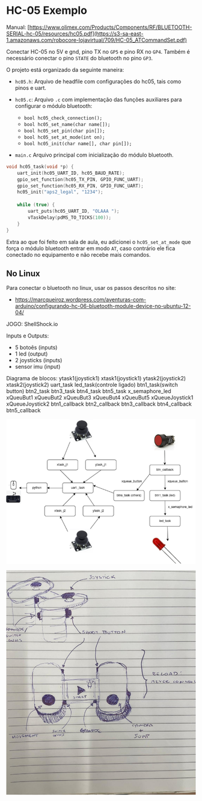 # HC-05 Exemplo

Manual: [https://www.olimex.com/Products/Components/RF/BLUETOOTH-SERIAL-hc-05/resources/hc05.pdf](https://s3-sa-east-1.amazonaws.com/robocore-lojavirtual/709/HC-05_ATCommandSet.pdf)

Conectar HC-05 no 5V e gnd, pino TX no `GP5` e pino RX no `GP4`. Também é necessário conectar o pino `STATE` do bluetooth no pino `GP3`.

O projeto está organizado da seguinte maneira:

- `hc05.h`: Arquivo de headfile com configurações do hc05, tais como pinos e uart.
- `hc05.c`: Arquivo `.c` com implementação das funções auxiliares para configurar o módulo bluetooth:
    - `bool hc05_check_connection();`
    - `bool hc05_set_name(char name[]);`
    - `bool hc05_set_pin(char pin[]);`
    - `bool hc05_set_at_mode(int on);`
    - `bool hc05_init(char name[], char pin[]);`

- `main.c` Arquivo principal com inicialização do módulo bluetooth.

```c
void hc05_task(void *p) {
    uart_init(hc05_UART_ID, hc05_BAUD_RATE);
    gpio_set_function(hc05_TX_PIN, GPIO_FUNC_UART);
    gpio_set_function(hc05_RX_PIN, GPIO_FUNC_UART);
    hc05_init("aps2_legal", "1234");

    while (true) {
        uart_puts(hc05_UART_ID, "OLAAA ");
        vTaskDelay(pdMS_TO_TICKS(100));
    }
}
```

Extra ao que foi feito em sala de aula, eu adicionei o `hc05_set_at_mode` que força o módulo bluetooth entrar em modo `AT`, caso contrário ele fica 
conectado no equipamento e não recebe mais comandos.

## No Linux

Para conectar o bluetooth no linux, usar os passos descritos no site:

- https://marcqueiroz.wordpress.com/aventuras-com-arduino/configurando-hc-06-bluetooth-module-device-no-ubuntu-12-04/

JOGO:
ShellShock.io

Inputs e Outputs:
- 5 botoẽs (inputs)
- 1 led (output)
- 2 joysticks (inputs)
- sensor imu (input)

Diagrama de blocos:
ytask1(joystick1)
xtask1(joystick1)
ytask2(joystick2)
xtask2(joystick2)
uart_task
led_task(controle ligado)
btn1_task(switch button)
btn2_task
btn3_task
btn4_task
btn5_task
x_semaphore_led
xQueuBut1
xQueuBut2
xQueuBut3
xQueuBut4
xQueuBut5
xQueueJoystick1
xQueueJoystick2
btn1_callback
btn2_callback
btn3_callback
btn4_callback
btn5_callback

![alt text](diagrama-1.png)


![alt text](rascunho_controle.jpeg)

